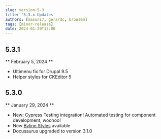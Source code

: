 ```yaml
---
slug: version-5-3
title: '5.3.x Updates'
authors: [masons7, gerardc, bronsem]
tags: [minor-release]
date: 2024-01-29T12:00
---
```


## 5.3.1
** February 5, 2024 **
* Ultimenu fix for Drupal 9.5
* Helper styles for CKEditor 5

## 5.3.0
** January 29, 2024 **
* New: Cypress Testing integration! Automated testing for component development, woohoo!
* New [Byline Styles](/patterns/molecules/byline) available
* Docusaurus upgraded to version 3.1.0